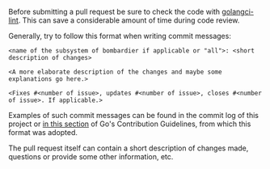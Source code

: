Before submitting a pull request be sure to check the code with [golangci-lint](https://github.com/golangci/golangci-lint).
This can save a considerable amount of time during code review.

Generally, try to follow this format when writing commit messages:
```
<name of the subsystem of bombardier if applicable or "all">: <short description of changes>

<A more elaborate description of the changes and maybe some explanations go here.>

<Fixes #<number of issue>, updates #<number of issue>, closes #<number of issue>. If applicable.>
```

Examples of such commit messages can be found in the commit log of this project or 
[in this section](https://golang.org/doc/contribute.html#commit_changes) of Go's Contribution Guidelines,
from which this format was adopted.

The pull request itself can contain a short description of changes made, questions or provide some other information, etc.
